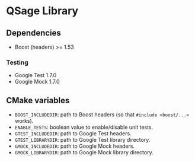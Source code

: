 # QSage Library

## Dependencies

* Boost (headers) >= 1.53

### Testing

* Google Test 1.7.0
* Google Mock 1.7.0

## CMake variables

* `BOOST_INCLUDEDIR`: path to Boost headers (so that
  `#include <boost/...>` works).
* `ENABLE_TESTS`: boolean value to enable/disable unit tests.
* `GTEST_INCLUDEDIR`: path to Google Test headers.
* `GTEST_LIBRARYDIR`: path to Google Test library directory.
* `GMOCK_INCLUDEDIR`: path to Google Mock headers.
* `GMOCK_LIBRARYDIR`: path to Google Mock library directory.